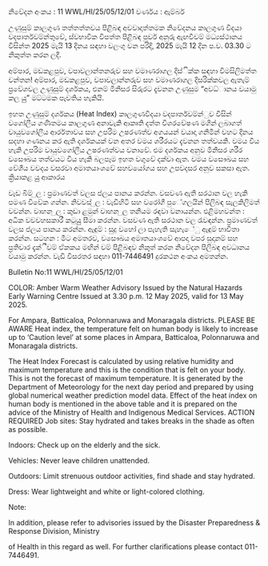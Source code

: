 නිවේදන අංකය : 11 WWL/HI/25/05/12/01 වර්ණය : ඇම්බර්

උණුසුම් කාලගුණ තත්තත්තවය පිළිබඳ අවවාදාත්තමක නිවේදනය කාලගුණ විදයා වදපාර්තවම්න්තුවේ, ස්වභාවික විපත්ත පිළිබඳ පූර්ව අනුරු ඇඟවීවම් මධ්‍යස්ථානය විසින්ත 2025 මැයි 13 දිනය සඳහා වලංගු වන පරිදි, 2025 මැයි 12 දින ප.ව. 03.30 ට නිකුත්ත කරන ලදී.

අම්පාර, මඩකළපුව, වපාවලාන්තනරුව සහ වමාණරාගල දිස්ික්ක සඳහා විමසිලිමත්ත වන්තන! අම්පාර, මඩකළපුව, වපාවලාන්නරුව සහ වමාණරාගල දිසරික්කවල ඇතැම් ප්‍රවේශවල උණුසුම් දර්ශකය, එනම් මිනිසර සිරුරට දැවනන උණුසුම “අවධ්‍ානය වයාමු කල යුු” මට්ටමක පැවතිය හැකියි.

ඉහත උණුසුම් දර්ශකය (Heat Index) කාලගුණවිදයා වදපාර්තවම්න්ුව විසින් වගෝලීය ගණිතමය කාලගුණ අනාවැකි ආකෘති දත්ත විශරවේෂණ මගින් ලබාගත් වායුවගෝලීය ආර්රතාවය සහ උපරිම උෂරණත්ව අගයයන් වයාදා ගනිමින් වහට දිනය සදහා ගණනය කර ඇති දර්ශකයක් වන අතර වමය ශරීරයට දැවනන තත්වයකි. වමය විය හැකි උපරිම වායුවගෝලීය උෂරණත්වය වනාවේ. එම දර්ශකය අනුව මිනිසර ශරීර වසෞඛය තත්වයට විය හැකි බලපෑම ඉහත වගුවේ දක්වා ඇත. වමය වසෞඛය සහ වේශීය වවදය වසරවා අමාතයාංශවේ සහවයෝගය සහ උපවදසර අනුව සකසා ඇත. ක්‍රියාකළ යුු ආකාරය

වැඩ බිම් ුල : ප්‍රමාණවත් වලස ජලය පානය කරන්න. වසවණ ඇති සරථාන වල හැකි පමණ විවේක ගන්න. නිවවස් ුල : වැඩිහිටි සහ වරෝගී පුේගලයින් පිලිබඳ සැලකිලිමත් වවන්න. වාහන ුල : කුඩා ළමුන් වාහන ුල තනියම රඳවා වනායන්න. එළිමහවන්ත : අධික වවවහසකාරී කටුයුු සීමා කරන්න. වසවණ ඇති සරථාන වල රැවඳන්න. ප්‍රමාණවත් වලස ජලය පානය කරන්න. ඇඳුම් : සුදු වහෝ ලා පැහැති සැහැේු ඇඳුම් භාවිතා කරන්න. සටහන : මීට අමතරව, වසෞඛය අමාතයාංශවේ ආපදා වපර සුදානම් සහ ප්‍රතිචාර දැක්ීවම් ඒකකය මඟින් වම් පිළිබඳව නිකුත් කරන නිවේදන පිලිබඳ අවධානය වයාමු කරන්න. වැඩි විසරතර සඳහා 011-7446491 දුරකථන අංකය අමතන්න.

Bulletin No:11 WWL/HI/25/05/12/01

COLOR: Amber Warm Weather Advisory Issued by the Natural Hazards Early Warning Centre Issued at 3.30 p.m. 12 May 2025, valid for 13 May 2025.

For Ampara, Batticaloa, Polonnaruwa and Monaragala districts. PLEASE BE AWARE Heat index, the temperature felt on human body is likely to increase up to ‘Caution level’ at some places in Ampara, Batticaloa, Polonnaruwa and Monaragala districts.

The Heat Index Forecast is calculated by using relative humidity and maximum temperature and this is the condition that is felt on your body. This is not the forecast of maximum temperature. It is generated by the Department of Meteorology for the next day period and prepared by using global numerical weather prediction model data. Effect of the heat index on human body is mentioned in the above table and it is prepared on the advice of the Ministry of Health and Indigenous Medical Services. ACTION REQUIRED Job sites: Stay hydrated and takes breaks in the shade as often as possible.

Indoors: Check up on the elderly and the sick.

Vehicles: Never leave children unattended.

Outdoors: Limit strenuous outdoor activities, find shade and stay hydrated.

Dress: Wear lightweight and white or light-colored clothing.

Note:

In addition, please refer to advisories issued by the Disaster Preparedness & Response Division, Ministry

of Health in this regard as well. For further clarifications please contact 011-7446491.
